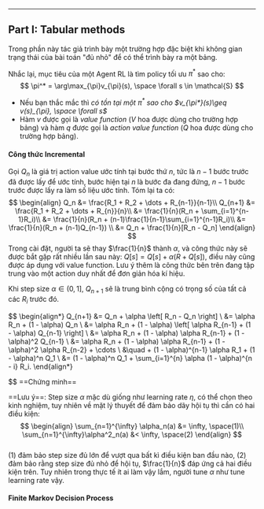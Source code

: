 
---
## Part I: Tabular methods

Trong phần này tác giả trình bày một trường hợp đặc biệt khi không gian trạng thái của bài toán "đủ nhỏ" để có thể trình bày ra một bảng.

Nhắc lại, mục tiêu của một Agent RL là tìm policy tối ưu $\pi^*$ sao cho:
$$
\pi^* = \arg\max_{\pi}v_{\pi}(s), \space \forall s \in \mathcal{S}  
$$
- Nếu bạn thắc mắc thì *có tồn tại một $\pi^*$ sao cho $v_{\pi*}(s)\geq v(s)_{\pi}, \space \forall s$*   
- Hàm $v$ được gọi là *value function* ($V$ hoa được dùng cho trường hợp bảng) và hàm $q$ được gọi là *action value function* ($Q$ hoa được dùng cho trường hợp bảng). 

#### Công thức Incremental 

Gọi $Q_n$ là giá trị action value ước tính tại bước thứ $n$, tức là $n-1$ bước trước đã được lấy để ước tính, bước hiện tại $n$ là bước đa đang đứng, $n-1$ bước trước được lấy ra làm số liệu ước tính. Tóm lại ta có:
$$
\begin{align}
Q_n &= \frac{R_1 + R_2 + \dots + R_{n-1}}{n-1}\\
Q_{n+1} &= \frac{R_1 + R_2 + \dots + R_{n}}{n}\\
&= \frac{1}{n}(R_n + \sum_{i=1}^{n-1}R_i)\\
&= \frac{1}{n}(R_n + (n-1)\frac{1}{n-1}\sum_{i=1}^{n-1}R_i)\\
&= \frac{1}{n}(R_n + (n-1)Q_{n-1}) \\
&= Q_n + \frac{1}{n}[R_n - Q_n]
\end{align}
$$
Trong cài đặt, người ta sẽ thay $\frac{1}{n}$ thành $\alpha$, và công thức này sẽ được bắt gặp rất nhiều lần sau này: $Q[s] = Q[s] + \alpha(R + Q[s])$, điều này cũng được áp dụng với value function. Lưu ý thêm là công thức bên trên đang tập trung vào một action duy nhất để đơn giản hóa kí hiệu.

Khi step size $\alpha \in (0,1]$, $Q_{n+1}$ sẽ là trung bình cộng có trọng số của tất cả các $R_i$ trước đó.

$$
\begin{align*}
Q_{n+1} &= Q_n + \alpha \left[ R_n - Q_n \right] \\
        &= \alpha R_n + (1 - \alpha) Q_n \\
        &= \alpha R_n + (1 - \alpha) \left[ \alpha R_{n-1} + (1 - \alpha) Q_{n-1} \right] \\
        &= \alpha R_n + (1 - \alpha) \alpha R_{n-1} + (1 - \alpha)^2 Q_{n-1} \\
        &= \alpha R_n + (1 - \alpha) \alpha R_{n-1} + (1 - \alpha)^2 \alpha R_{n-2} + \cdots \\
        &\quad + (1 - \alpha)^{n-1} \alpha R_1 + (1 - \alpha)^n Q_1 \\
        &= (1 - \alpha)^n Q_1 + \sum_{i=1}^{n} \alpha (1 - \alpha)^{n - i} R_i.
\end{align*}

$$
==Chứng minh==


==Lưu ý==: Step size $\alpha$ mặc dù giống như learning rate $\eta$, có thể chọn theo kinh nghiệm, tuy nhiên về mặt lý thuyết để đảm bảo dãy hội tụ thì cần có hai điều kiện: 
$$
\begin{align}
\sum_{n=1}^{\infty} \alpha_n(a) &= \infty, \space(1)\\
\sum_{n=1}^{\infty}\alpha^2_n(a) &< \infty, \space(2)
\end{align}
$$  
$(1)$ đảm bảo step size đủ lớn để vượt qua bất kì điều kiện ban đầu nào, $(2)$ đảm bảo rằng step size đủ nhỏ để hội tụ, $\frac{1}{n}$ đáp ứng cả hai điều kiện trên. Tuy nhiên trong thực tế ít ai làm vậy lắm, người tune $\alpha$ như tune learning rate vậy.

#### Finite Markov Decision Process

